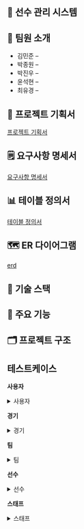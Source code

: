 ## 🎯 선수 관리 시스템

## 👥 팀원 소개
- 김민준 – 
- 박종원 – 
- 박진우 – 
- 윤석현 – 
- 최유경 – 

## 📝 프로젝트 기획서
[프로젝트 기획서](docs/PlayerManagement_ProjectProposal.md)

## 🗒️ 요구사항 명세서
[요구사항 명세서](https://docs.google.com/spreadsheets/d/1qhkPlvUMm9yCUx77oIeDukqOrJNGM85g3CbTBZ34niw/edit?usp=sharing)

## 📊 테이블 정의서
[테이블 정의서](https://docs.google.com/spreadsheets/d/1Q1egMS5cPVRtyZelnnXaTjeVe6Mj0uGjum8gsACMbF0/edit?usp=sharing)

## 🗺️ ER 다이어그램
[erd](https://www.erdcloud.com/d/wkYG2cm3KWWcFCYBc)

## 🔧 기술 스택

## 🌟 주요 기능

## 🗂️ 프로젝트 구조

## 테스트케이스

<strong>사용자</strong>

<details>
  <summary>사용자</summary>
  <details>
    <summary>회원관리</summary>
    <details>
      <summary>회원 가입</summary>
    </details>
    <details>
      <summary>회원 정보 조회</summary>
      권한 조회
    </details>
    <details>
      <summary>회원 정보 수정</summary>
    </details>
    <details>
      <summary>회원 탈퇴</summary>
    </details>
  </details>
  <details>
    <summary>로그인</summary>
    아이디 정보 조회
  </details>
  <details>
    <summary>아이디 찾기</summary>
  </details>
  <details>
    <summary>비밀번호 찾기</summary>
  </details>
</details>

<strong>경기</strong>

<details>
  <summary>경기</summary>
    <details>
      <br>
      <summary>경기 등록</summary> <img width="1086" height="320" alt="Image" src="https://github.com/user-attachments/assets/57dbd5f7-6db6-4865-8498-54dce0b03410" />
    </details>
    <details>
      <br>
      <summary>경기 수정</summary> <img width="1083" height="274" alt="Image" src="https://github.com/user-attachments/assets/681e2bdc-8b82-48d8-bab8-b01c3ce7117f" />
    </details>
    <details>
      <br>
      <summary>경기 삭제</summary> <img width="1087" height="230" alt="Image" src="https://github.com/user-attachments/assets/e5e82cb2-f12e-4ce4-ba36-3d303ab43864" />
    </details>
    <details>
      <br>
      <summary>경기 리스트 조회</summary> <img width="911" height="600" alt="Image" src="https://github.com/user-attachments/assets/9be7c0a3-8c81-4335-a7ab-51cbc3c45822" />
    </details>
    <details>
      <summary>경기 상세 조회</summary>
      경기 상세 조회
      각 지표별 선수 조회
    </details>
</details>

<strong>팀</strong>

<details>
  <summary>팀</summary>
  <details>
    <br>
    <summary>팀 정보 등록</summary> <img width="751" height="328" alt="Image" src="https://github.com/user-attachments/assets/7a8079d2-a913-4e25-9549-b7341b32a111" />
  </details>
  <details>
    <br>
    <summary>팀 정보 수정</summary> <img width="548" height="152" alt="Image" src="https://github.com/user-attachments/assets/4c757f73-e66e-4031-82c4-c1a027f9c887" />
  </details>
  <details>
    <br>
    <summary>팀 정보 삭제</summary> <img width="558" height="308" alt="Image" src="https://github.com/user-attachments/assets/9ac6a8f4-fbc7-416d-9d24-be0622942af5" />
  </details>
  <details>
    <br>
    <summary>팀 리스트 조회</summary> <img width="552" height="368" alt="Image" src="https://github.com/user-attachments/assets/71d72446-5476-48e3-a781-6207d9ea8c4d" />
  </details>
  <details>
    <summary>팀 정보 조회</summary>
    <br>
    <p>📌 <strong>팀 소속 선수 조회</strong></p>
    <img width="502" height="437" alt="Image" src="https://github.com/user-attachments/assets/ffeae385-3877-4aac-82ce-b41e650fe340" />
  <br><br>
  <p>📌 <strong>승률 조회</strong></p>
  <img width="578" height="283" alt="승률 이미지" src="https://github.com/user-attachments/assets/faa3c34d-ae1f-4d7f-83f8-641c54b5192c" />
  <br><br>

  <p>📌 <strong>승/무/패 조회</strong></p>
  <img width="578" alt="승무패 이미지" src="https://github.com/user-attachments/assets/a5188322-6806-4a85-866b-62662d0208b0" />
  <br><br>

  <p>📌 <strong>시즌별 성적 조회</strong></p>
  <img width="578" alt="시즌별 성적 이미지" src="https://github.com/user-attachments/assets/3959b389-7d1a-42db-931b-c273f3659761" />
  <br>
  </details>
</details>

<strong>선수</strong>

<details>
  <summary>선수</summary>
  <details>
    <br>
    <summary>선수 정보 등록</summary> <img width="1197" height="246" alt="Image" src="https://github.com/user-attachments/assets/5d85dcda-65bb-4e95-969d-045dfff82812" />
  </details>
  <details>
    <br>
    <summary>선수 정보 수정</summary> <img width="1065" height="250" alt="Image" src="https://github.com/user-attachments/assets/85c28dde-dd3c-4687-a6d0-5f5e344ca367" />
  </details>
  <details>
    <br>
    <summary>선수 정보 삭제</summary> <img width="1062" height="247" alt="Image" src="https://github.com/user-attachments/assets/e9ad9a2a-2906-4e3f-a093-b1ef70cf5e26" />
  </details>
  <details>
    <br>
    <summary>선수 정보 조회</summary>
    <p>📌 <strong>선수들의 이름, 나이, 국적, 등번호, 포지션명, 입단일 조회</strong></p> <img width="647" height="512" alt="Image" src="https://github.com/user-attachments/assets/f111b78e-c64c-4f5d-b823-9e8048927307" />  
    <br> <br>
    <p>📌 <strong>특정 선수의 이름, 나이, 국적, 등번호, 포지션명, 입단일 조회</strong></p> <img width="672" height="328" alt="Image" src="https://github.com/user-attachments/assets/7bf3758d-2b7d-4c28-aa8e-1f486636172c" />
  </details>
  <details>
    <br>
    <summary>선수 기록</summary>
  </details>
  <details>
    <br>
    <summary>선수 계약</summary>
  </details>
  <details>
    <br>
    <summary>선수 훈련</summary>
    <p>📌 <strong>특정 선수가 받은 훈련 조회</strong></p> <img width="489" height="283" alt="Image" src="https://github.com/user-attachments/assets/1a4b5729-627b-4179-b00a-8b0f0e12d29b" />
    <br> <br>
    <p>📌 <strong>투수들의 훈련 조회</strong></p> <img width="617" height="398" alt="Image" src="https://github.com/user-attachments/assets/bc13003a-a8dc-4e5a-9099-3e86a557b526" />
    <br> <br>
    <p>📌 <strong>내야수들의 훈련 조회</strong></p> <img width="712" height="425" alt="Image" src="https://github.com/user-attachments/assets/c0647ece-a34a-4f68-963e-15d2733cee8e" />
  </details>
</details>

<strong>스태프</strong>

<details>
    <summary>스태프</summary>
  <details>
    <summary>스태프 정보 등록</summary>
    <br>
     <p>📌 <strong>스태프 등록(감독이 있는 경우)</strong></p> <img width="714" height="584" alt="Image" src="https://github.com/user-attachments/assets/f18749d8-29de-42d4-a1a4-6c1412df2d4a" />
    <br><br>
    <p>📌 <strong>스태프 등록(감독이 없는 경우)</strong></p> <img width="820" height="517" alt="Image" src="https://github.com/user-attachments/assets/fd1f7db8-1bca-4ce9-b4f9-c5fa7231a0c8" />
  </details>
  <details>
    <br>
    <summary>스태프 정보 수정</summary> <img width="814" height="267" alt="Image" src="https://github.com/user-attachments/assets/526d7046-9967-44f0-90e4-5977ee56a199" />
  </details>
  <details>
    <br>
    <summary>스태프 정보 삭제</summary> <img width="821" height="197" alt="Image" src="https://github.com/user-attachments/assets/4ae68bd1-5882-4b06-8d17-9453fffdb7d2" />
  </details>
  <details>
    <summary>스태프 정보 조회</summary>
    <br>
     <p>📌 <strong>재직중인 스태프 정보 조회</strong></p> <img width="707" height="449" alt="Image" src="https://github.com/user-attachments/assets/aa2b0e84-57c8-488b-acef-68a8e9c02ee3" />
    <br> <br>
     <p>📌 <strong>재직중인 투수 코치 정보 조회</strong></p> <img width="446" height="286" alt="Image" src="https://github.com/user-attachments/assets/11cf70d7-0459-4340-9d79-d4d029637823" />
    <br> <br>
     <p>📌 <strong>은퇴 스태프 조회</strong></p> <img width="729" height="399" alt="Image" src="https://github.com/user-attachments/assets/a6e3f140-d861-41f7-8881-696611447db7" />
    <br> <br>
     <p>📌 <strong>재직 중인 경력 10년차 이상 LG 스태프 조회</strong></p>  <img width="502" height="516" alt="Image" src="https://github.com/user-attachments/assets/8b03493f-4d70-41fc-a269-33f8a7c6b03c" />
  </details>
</details>
